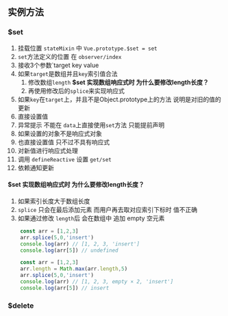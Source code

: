## 实例方法

### $set
1.  挂载位置 `stateMixin` 中 `Vue.prototype.$set = set`
2.  `set`方法定义的位置 在 `observer/index`
3.  接收3个参数`target key value
4.  如果`target`是数组并且`key`索引值合法
    1.  修改数组`length` **$set 实现数组响应式时 为什么要修改length长度？**
    2.  再使用修改后的`splice`来实现响应式
5.  如果`key`在`target`上，并且不是Object.prototype上的方法 说明是对旧的值的更新
6.  直接设置值
7.  异常提示 不能在 `data`上直接使用`set`方法 只能提前声明
8.  如果设置的对象不是响应式对象
9.  也直接设置值 只不过不具有响应式
10. 对新值进行响应式处理
11. 调用 `defineReactive` 设置 `get/set`
12. 依赖通知更新

#### $set 实现数组响应式时 为什么要修改length长度？
1.  如果索引长度大于数组长度
2.  `splice` 只会在最后添加元素 而用户再去取对应索引下标时 值不正确
3.  如果通过修改 `length`后 会在数组中 追加 empty 空元素

```js
    const arr = [1,2,3]
    arr.splice(5,0,'insert')
    console.log(arr) // [1, 2, 3, 'insert']
    console.log(arr[5]) // undefined
```
```js
    const arr = [1,2,3]
    arr.length = Math.max(arr.length,5)
    arr.splice(5,0,'insert')
    console.log(arr) // [1, 2, 3, empty × 2, 'insert']
    console.log(arr[5]) // insert
```


### $delete